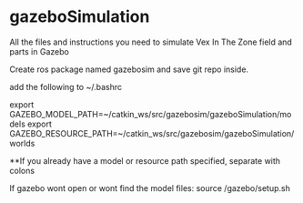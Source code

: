 # gazeboSimulation
All the files and instructions you need to simulate Vex In The Zone field and parts in Gazebo

Create ros package named gazebosim and save git repo inside.

add the following to ~/.bashrc

export GAZEBO_MODEL_PATH=~/catkin_ws/src/gazebosim/gazeboSimulation/models
export GAZEBO_RESOURCE_PATH=~/catkin_ws/src/gazebosim/gazeboSimulation/worlds

**If you already have a model or resource path specified, separate with colons

If gazebo wont open or wont find the model files:
source <install path>/gazebo/setup.sh




